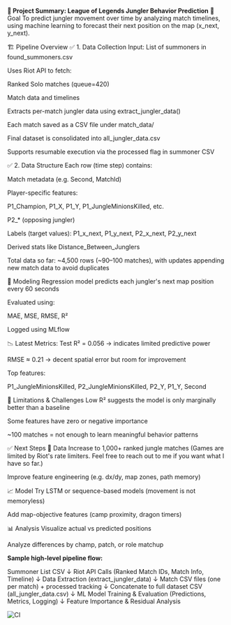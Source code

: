 **🧠 Project Summary: League of Legends Jungler Behavior Prediction**
🎯 Goal
To predict jungler movement over time by analyzing match timelines, using machine learning to forecast their next position on the map (x_next, y_next).

🏗️ Pipeline Overview
✅ 1. Data Collection
Input: List of summoners in found_summoners.csv

Uses Riot API to fetch:

Ranked Solo matches (queue=420)

Match data and timelines

Extracts per-match jungler data using extract_jungler_data()

Each match saved as a CSV file under match_data/

Final dataset is consolidated into all_jungler_data.csv

Supports resumable execution via the processed flag in summoner CSV

✅ 2. Data Structure
Each row (time step) contains:

Match metadata (e.g. Second, MatchId)

Player-specific features:

P1_Champion, P1_X, P1_Y, P1_JungleMinionsKilled, etc.

P2_* (opposing jungler)

Labels (target values): P1_x_next, P1_y_next, P2_x_next, P2_y_next

Derived stats like Distance_Between_Junglers

Total data so far:
~4,500 rows (~90–100 matches), with updates appending new match data to avoid duplicates

🤖 Modeling
Regression model predicts each jungler's next map position every 60 seconds

Evaluated using:

MAE, MSE, RMSE, R²

Logged using MLflow

📉 Latest Metrics:
Test R² = 0.056 → indicates limited predictive power

RMSE ≈ 0.21 → decent spatial error but room for improvement

Top features:

P1_JungleMinionsKilled, P2_JungleMinionsKilled, P2_Y, P1_Y, Second

🚧 Limitations & Challenges
Low R² suggests the model is only marginally better than a baseline

Some features have zero or negative importance

~100 matches = not enough to learn meaningful behavior patterns

✅ Next Steps 
🔁 Data
Increase to 1,000+ ranked jungle matches (Games are limited by Riot's rate limiters. Feel free to reach out to me if you want what I have so far.)

Improve feature engineering (e.g. dx/dy, map zones, path memory)

📈 Model
Try LSTM or sequence-based models (movement is not memoryless)

Add map-objective features (camp proximity, dragon timers)

📊 Analysis
Visualize actual vs predicted positions

Analyze differences by champ, patch, or role matchup


**Sample high-level pipeline flow:**

Summoner List CSV
       ↓
Riot API Calls (Ranked Match IDs, Match Info, Timeline)
       ↓
Data Extraction (extract_jungler_data)
       ↓
Match CSV files (one per match) + processed tracking
       ↓
Concatenate to full dataset CSV (all_jungler_data.csv)
       ↓
ML Model Training & Evaluation (Predictions, Metrics, Logging)
       ↓
Feature Importance & Residual Analysis


![CI](https://github.com/stevenbliu/LoL_assistant/actions/workflows/ci.yml/badge.svg)

